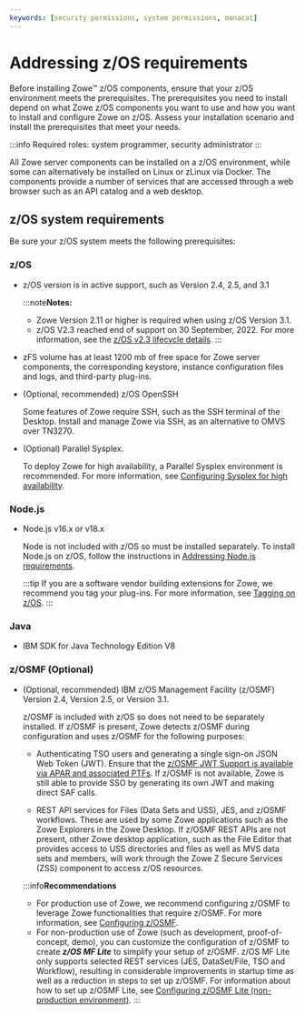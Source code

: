 ```yaml
---
keywords: [security permissions, system permissions, monacat]
---
```

# Addressing z/OS requirements

Before installing Zowe&trade; z/OS components, ensure that your z/OS environment meets the prerequisites. The prerequisites you need to install depend on what Zowe z/OS components you want to use and how you want to install and configure Zowe on z/OS. Assess your installation scenario and install the prerequisites that meet your needs. 

:::info Required roles: system programmer, security administrator
:::

All Zowe server components can be installed on a z/OS environment, while some can alternatively be installed on Linux or zLinux via Docker. The components provide a number of services that are accessed through a web browser such as an API catalog and a web desktop.  

## z/OS system requirements

Be sure your z/OS system meets the following prerequisites:

### z/OS

- z/OS version is in active support, such as Version 2.4, 2.5, and 3.1

  :::note**Notes:**
  * Zowe Version 2.11 or higher is required when using z/OS Version 3.1.
  * z/OS V2.3 reached end of support on 30 September, 2022. For more information, see the [z/OS v2.3 lifecycle details](https://www.ibm.com/support/pages/zos23x-withdrawal-notification).
  :::

- zFS volume has at least 1200 mb of free space for Zowe server components, the corresponding keystore, instance configuration files and logs, and third-party plug-ins.

- (Optional, recommended) z/OS OpenSSH
  
  Some features of Zowe require SSH, such as the SSH terminal of the Desktop. Install and manage Zowe via SSH, as an alternative to OMVS over TN3270. 

- (Optional) Parallel Sysplex.
  
  To deploy Zowe for high availability, a Parallel Sysplex environment is recommended. For more information, see [Configuring Sysplex for high availability](configure-sysplex.md).

### Node.js

- Node.js v16.x or v18.x

  Node is not included with z/OS so must be installed separately.  To install Node.js on z/OS, follow the instructions in [Addressing Node.js requirements](install-nodejs-zos.md).
  
  :::tip
  If you are a software vendor building extensions for Zowe, we recommend you tag your plug-ins. For more information, see [Tagging on z/OS](../extend/extend-desktop/mvd-buildingplugins.md#tagging-plugin-files-on-z-os).
  :::

### Java 

- IBM SDK for Java Technology Edition V8

### z/OSMF (Optional) 

- (Optional, recommended) IBM z/OS Management Facility (z/OSMF) Version 2.4, Version 2.5, or Version 3.1.

  z/OSMF is included with z/OS so does not need to be separately installed. If z/OSMF is present, Zowe  detects z/OSMF during configuration and uses z/OSMF for the following purposes:

  - Authenticating TSO users and generating a single sign-on JSON Web Token (JWT). Ensure that the [z/OSMF JWT Support is available via APAR and associated PTFs](https://www.ibm.com/support/pages/apar/PH12143). If z/OSMF is not available, Zowe is still able to provide SSO by generating its own JWT and making direct SAF calls.  

  - REST API services for Files (Data Sets and USS), JES, and z/OSMF workflows.  These are used by some Zowe applications such as the Zowe Explorers in the Zowe Desktop. If z/OSMF REST APIs are not present, other Zowe desktop application, such as the File Editor that provides access to USS directories and files as well as MVS data sets and members, will work through the Zowe Z Secure Services (ZSS) component to access z/OS resources.   

  :::info**Recommendations**
  - For production use of Zowe, we recommend configuring z/OSMF to leverage Zowe functionalities that require z/OSMF. For more information, see [Configuring z/OSMF](systemrequirements-zosmf.md).
  - For non-production use of Zowe (such as development, proof-of-concept, demo), you can customize the configuration of z/OSMF to create **_z/OS MF Lite_** to simplify your setup of z/OSMF. z/OS MF Lite only supports selected REST services (JES, DataSet/File, TSO and Workflow), resulting in considerable improvements in startup time as well as a reduction in steps to set up z/OSMF. For information about how to set up z/OSMF Lite, see [Configuring z/OSMF Lite (non-production environment)](systemrequirements-zosmf-lite.md).
  :::

